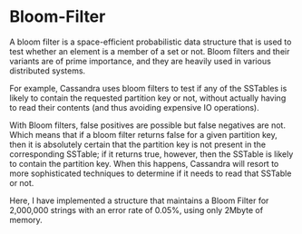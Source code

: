 # Bloom-Filter 
A bloom filter is a space-efficient probabilistic data structure that is used to test whether an element is a member of a set or not.  Bloom filters and their variants are of prime importance, and they are heavily used in various distributed systems. 

For example, Cassandra uses bloom filters to test if any of the SSTables is likely to contain the requested partition key or not, without actually having to read their contents (and thus avoiding expensive IO operations).

With Bloom filters, false positives are possible but false negatives are not. Which means that if a bloom filter returns false for a given partition key, then it is absolutely certain that the partition key is not present in the corresponding SSTable; if it returns true, however, then the SSTable is likely to contain the partition key. When this happens, Cassandra will resort to more sophisticated techniques to determine if it needs to read that SSTable or not.

Here, I have implemented a structure that maintains a Bloom Filter for 2,000,000 strings with an error rate of 0.05%, using only 2Mbyte of memory.

